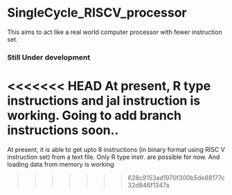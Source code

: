 # SingleCycle_RISCV_processor
This aims to act like a real world computer processor with fewer instruction set.

### Still Under development
<<<<<<< HEAD
At present, R type instructions and jal instruction is working. Going to add branch instructions soon..
=======
At present, it is able to get upto 8 instructions (in binary format using RISC V instruction set) from a text file.
Only R type instr. are possible for now. And loading data from memory is working
>>>>>>> 628c9153ad1970f300b5de88177c32d846f1347a
